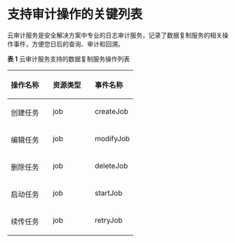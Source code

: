 # 支持审计操作的关键列表<a name="drs_05_0003"></a>

云审计服务是安全解决方案中专业的日志审计服务，记录了数据复制服务的相关操作事件，方便您日后的查询、审计和回溯。

**表 1**  云审计服务支持的数据复制服务操作列表

<a name="table738414126561"></a>
<table><thead align="left"><tr id="row1838421219568"><th class="cellrowborder" valign="top" width="33.33333333333333%" id="mcps1.2.4.1.1"><p id="zh-cn_topic_0100240370_p10981790195022"><a name="zh-cn_topic_0100240370_p10981790195022"></a><a name="zh-cn_topic_0100240370_p10981790195022"></a><strong id="zh-cn_topic_0100240370_b726976511613"><a name="zh-cn_topic_0100240370_b726976511613"></a><a name="zh-cn_topic_0100240370_b726976511613"></a>操作名称</strong></p>
</th>
<th class="cellrowborder" valign="top" width="33.33333333333333%" id="mcps1.2.4.1.2"><p id="zh-cn_topic_0100240370_p17109761195022"><a name="zh-cn_topic_0100240370_p17109761195022"></a><a name="zh-cn_topic_0100240370_p17109761195022"></a><strong id="zh-cn_topic_0100240370_b5198010311613"><a name="zh-cn_topic_0100240370_b5198010311613"></a><a name="zh-cn_topic_0100240370_b5198010311613"></a>资源类型</strong></p>
</th>
<th class="cellrowborder" valign="top" width="33.33333333333333%" id="mcps1.2.4.1.3"><p id="zh-cn_topic_0100240370_p43713438195022"><a name="zh-cn_topic_0100240370_p43713438195022"></a><a name="zh-cn_topic_0100240370_p43713438195022"></a><strong id="zh-cn_topic_0100240370_b4963883811613"><a name="zh-cn_topic_0100240370_b4963883811613"></a><a name="zh-cn_topic_0100240370_b4963883811613"></a>事件名称</strong></p>
</th>
</tr>
</thead>
<tbody><tr id="row93841612115611"><td class="cellrowborder" valign="top" width="33.33333333333333%" headers="mcps1.2.4.1.1 "><p id="p68681656165613"><a name="p68681656165613"></a><a name="p68681656165613"></a>创建任务</p>
</td>
<td class="cellrowborder" valign="top" width="33.33333333333333%" headers="mcps1.2.4.1.2 "><p id="p48688566569"><a name="p48688566569"></a><a name="p48688566569"></a>job</p>
</td>
<td class="cellrowborder" valign="top" width="33.33333333333333%" headers="mcps1.2.4.1.3 "><p id="p186818568566"><a name="p186818568566"></a><a name="p186818568566"></a>createJob</p>
</td>
</tr>
<tr id="row11384412135616"><td class="cellrowborder" valign="top" width="33.33333333333333%" headers="mcps1.2.4.1.1 "><p id="p486825610562"><a name="p486825610562"></a><a name="p486825610562"></a>编辑任务</p>
</td>
<td class="cellrowborder" valign="top" width="33.33333333333333%" headers="mcps1.2.4.1.2 "><p id="p3884556195617"><a name="p3884556195617"></a><a name="p3884556195617"></a>job</p>
</td>
<td class="cellrowborder" valign="top" width="33.33333333333333%" headers="mcps1.2.4.1.3 "><p id="p16884135605614"><a name="p16884135605614"></a><a name="p16884135605614"></a>modifyJob</p>
</td>
</tr>
<tr id="row123841412125615"><td class="cellrowborder" valign="top" width="33.33333333333333%" headers="mcps1.2.4.1.1 "><p id="p4884105695615"><a name="p4884105695615"></a><a name="p4884105695615"></a>删除任务</p>
</td>
<td class="cellrowborder" valign="top" width="33.33333333333333%" headers="mcps1.2.4.1.2 "><p id="p16884456155613"><a name="p16884456155613"></a><a name="p16884456155613"></a>job</p>
</td>
<td class="cellrowborder" valign="top" width="33.33333333333333%" headers="mcps1.2.4.1.3 "><p id="p3884956115610"><a name="p3884956115610"></a><a name="p3884956115610"></a>deleteJob</p>
</td>
</tr>
<tr id="row11384212195620"><td class="cellrowborder" valign="top" width="33.33333333333333%" headers="mcps1.2.4.1.1 "><p id="p2395183115713"><a name="p2395183115713"></a><a name="p2395183115713"></a>启动任务</p>
</td>
<td class="cellrowborder" valign="top" width="33.33333333333333%" headers="mcps1.2.4.1.2 "><p id="p18395834579"><a name="p18395834579"></a><a name="p18395834579"></a>job</p>
</td>
<td class="cellrowborder" valign="top" width="33.33333333333333%" headers="mcps1.2.4.1.3 "><p id="p839516315712"><a name="p839516315712"></a><a name="p839516315712"></a>startJob</p>
</td>
</tr>
<tr id="row45711448145610"><td class="cellrowborder" valign="top" width="33.33333333333333%" headers="mcps1.2.4.1.1 "><p id="p7395737576"><a name="p7395737576"></a><a name="p7395737576"></a>续传任务</p>
</td>
<td class="cellrowborder" valign="top" width="33.33333333333333%" headers="mcps1.2.4.1.2 "><p id="p1239516355710"><a name="p1239516355710"></a><a name="p1239516355710"></a>job</p>
</td>
<td class="cellrowborder" valign="top" width="33.33333333333333%" headers="mcps1.2.4.1.3 "><p id="p1239515315712"><a name="p1239515315712"></a><a name="p1239515315712"></a>retryJob</p>
</td>
</tr>
</tbody>
</table>

